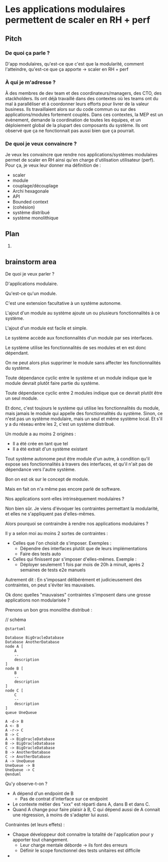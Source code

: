 # Les applications modulaires permettent de scaler en RH + perf

## Pitch

### De quoi ça parle ?

D'app modulaires, qu'est-ce que c'est que la modularité, comment l'atteindre, qu'est-ce que ça apporte -> scaler en RH + perf

### À qui je m'adresse ?

À des membres de dev team et des coordinateurs/managers, des CTO, des stackholders.
Ils ont déjà travaillé dans des contextes où les teams ont du mal à paralléliser et à coordonner leurs efforts pour livrer de la valeur business.
Ils travaillaient alors sur du code commun ou sur des applications/modules fortement couplés.
Dans ces contextes, la MEP est un évènement, demande la coordination de toutes les équipes, et un déploiement global de la plupart des composants du système.
Ils ont observé que ça ne fonctionnait pas aussi bien que ça pourrait.

### De quoi je veux convaincre ?

Je veux les convaincre que rendre nos applications/systèmes modulaires permet de scaler en RH ainsi qu'en charge d'utilisation utilisateur (perf).
Pour ça, je veux leur donner ma définition de :
* scaler
* module
* couplage/découplage
* Archi hexagonale
* API
* Bounded context
* (cohésion)
* système distribué
* système monolithique

## Plan

1. 





## brainstorm area

De quoi je veux parler ?

D'applications modulaire.

Qu'est-ce qu'un module.

C'est une extension facultative à un système autonome.

L'ajout d'un module au système ajoute un ou plusieurs fonctionnalités à ce système.

L'ajout d'un module est facile et simple.

Le système accède aux fonctionnalités d'un module par ses interfaces.

Le système utilise les fonctionnalités de ses modules et en est donc dépendant.

On ne peut alors plus supprimer le module sans affecter les fonctionnalités du système.

Toute dépendance cyclic entre le système et un module indique que le module devrait plutôt faire partie du système.

Toute dépendance cyclic entre 2 modules indique que ce devrait plutôt être un seul module.

Et donc, c'est toujours le système qui utilise les fonctionnalités du module, mais jamais le module qui appelle des fonctionnalités du système. Sinon, ce n'est pas un système modulaire, mais un seul et même système local. Et s'il y a du réseau entre les 2, c'est un système distribué.

Un module a au moins 2 origines :
* Il a été crée en tant que tel
* Il a été extrait d'un système existant

Tout système autonome peut être module d'un autre, à condition qu'il expose ses fonctionnalités à travers des interfaces, et qu'il n'ait pas de dépendance vers l'autre système. 

Bon on est ok sur le concept de module.

Mais en fait on n'a même pas encore parlé de software.

Nos applications sont-elles intrinsèquement modulaires ?

Non bien sûr. Je viens d'évoquer les contraintes permettant la modularité, et elles ne s'appliquent pas d'elles-mêmes.

Alors pourquoi se contraindre à rendre nos applications modulaires ?

Il y a selon moi au moins 2 sortes de contraintes :
* Celles que l'on choisit de s'imposer. Exemples : 
  * Dépendre des interfaces plutôt que de leurs implémentations
  * Faire des tests auto
* Celles qui finissent par s'imposer d'elles-mêmes. Exemple :
  * Déployer seulement 1 fois par mois de 20h à minuit, après 2 semaines de tests e2e manuels

Autrement dit : En s'imposant délibérément et judicieusement des contraintes, on peut s'éviter les mauvaises.

Ok donc quelles "mauvaises" contraintes s'imposent dans une grosse applications non modularisée ? 

Prenons un bon gros monolithe distribué :

// schéma

```puml
@startuml

Database BigOracleDatabase
Database AnotherDatabase
node A [
    A
    --
    description
]
node B [
    B
    --
    description
]
node C [
    C
    --
    description
]
queue UneQueue

A -d-> B
A <- B
A -r-> C
B -> C
A -> BigOracleDatabase
B -> BigOracleDatabase
C -> BigOracleDatabase
B -> AnotherDatabase
C -> AnotherDatabase
A -> UneQueue
UneQueue -> B
UneQueue -> C
@enduml
```


Qu'y observe-t-on ?
* A dépend d'un endpoint de B
  * Pas de contrat d'interface sur ce endpoint
* Le contexte métier des "xxx" est réparti dans A, dans B et dans C.
* Quand A change pour faire plaisir à B, C qui dépend aussi de A connait une régression, à moins de s'adapter lui aussi.

Contraintes (et leurs effets) : 
* Chaque développeur doit connaitre la totalité de l'application pour y apporter tout changement.
  * Leur charge mentale déborde -> ils font des erreurs 
  * Définir le scope fonctionnel des tests unitaires est difficile
* 
